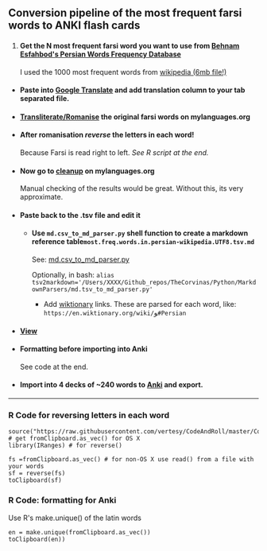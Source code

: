 ## Conversion pipeline of the most frequent farsi words to ANKI flash cards


1. #### Get the N most frequent farsi word you want to use from [Behnam Esfahbod's Persian Words Frequency Database](https://github.com/behnam/persian-words-frequency)

	I used the 1000 most frequent words from [wikipedia (6mb file!)](https://github.com/behnam/persian-words-frequency/blob/master/persian-wikipedia.txt)

- #### Paste into [Google Translate](https://translate.google.com/#fa/en/) and add translation column to your tab separated file.


- #### [Transliterate/Romanise](http://mylanguages.org/farsi_romanization.php) the original farsi words on mylanguages.org

- #### After romanisation *reverse* the letters in each word!
	Because Farsi is read right to left. *See R script at the end.*

- #### Now go to [cleanup](http://mylanguages.org/romanization_cleanup.php) on mylanguages.org
	Manual checking of the results would be great. Without this, its very approximate.

- #### Paste back to the .tsv file and edit it

	- #### Use `md.csv_to_md_parser.py` shell function to  create a markdown reference table`most.freq.words.in.persian-wikipedia.UTF8.tsv.md`

		See: [md.csv_to_md_parser.py](/Users/abelvertesy/Github_repos/TheCorvinas/Python/MarkdownParsers/md.tsv_to_md_parser.py)

		Optionally, in bash:
		`alias tsv2markdown='/Users/XXXX/Github_repos/TheCorvinas/Python/MarkdownParsers/md.tsv_to_md_parser.py' `

		- Add [wiktionary](https://www.wiktionary.org/) links. These are parsed for each word, like:
		`https://en.wiktionary.org/wiki/`ﻮ`#Persian`


- #### [View](most.freq.words.in.persian-wikipedia.UTF8.tsv.md)

- #### Formatting before importing into Anki
	See code at the end.

- #### Import into 4 decks of ~240 words to [Anki](https://apps.ankiweb.net/) and export.




------------------------------------------------------------------------------------------------------------------------------------------------

### R Code for reversing letters in each word

```
source("https://raw.githubusercontent.com/vertesy/CodeAndRoll/master/CodeAndRoll.R") # get fromClipboard.as_vec() for OS X
library(IRanges) # for reverse()

fs =fromClipboard.as_vec() # for non-OS X use read() from a file with your words
sf = reverse(fs)
toClipboard(sf)
```

### R Code: formatting for Anki

Use R's make.unique() of the latin words

```
en = make.unique(fromClipboard.as_vec())
toClipboard(en))
```